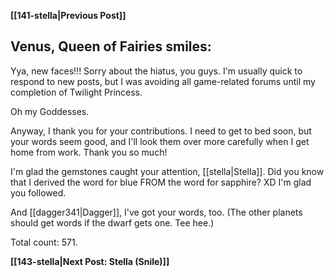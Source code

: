 **[[141-stella|Previous Post]]**
## Venus, Queen of Fairies smiles:

Yya, new faces!!! Sorry about the hiatus, you guys. I'm usually quick to respond to new posts, but I was avoiding all game-related forums until my completion of Twilight Princess.

Oh my Goddesses.

Anyway, I thank you for your contributions. I need to get to bed soon, but your words seem good, and I'll look them over more carefully when I get home from work. Thank you so much!

I'm glad the gemstones caught your attention, [[stella|Stella]]. Did you know that I derived the word for blue FROM the word for sapphire? XD I'm glad you followed.

And [[dagger341|Dagger]], I've got your words, too. (The other planets should get words if the dwarf gets one. Tee hee.)

Total count: 571.

**[[143-stella|Next Post: Stella (Snile)]]**
